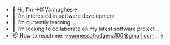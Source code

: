 - 👋 Hi, I’m →@Vanhughes→
- 👀 I’m interested in software development
- 🌱 I’m currently learning ...
- 💞️ I’m looking to collaborate on my latest software project...
- 📫 How to reach me →vannessahudgena100@gmail.com...→

<!---
Vanhug-
*Co,ti$ 
2074033.-2316
1..2
1126 E 8th St, Atlanta, Ga 50303
JP*$  Garnarr.5199110378365289.)( jP#$..
At...now
